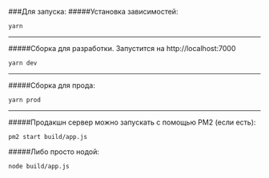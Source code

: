 ###Для запуска:
#####Установка зависимостей:
```
yarn
```
---
#####Сборка для разработки. Запустится на http://localhost:7000
```
yarn dev
```
---
#####Сборка для прода:
```
yarn prod
```
---
#####Продакшн сервер можно запускать с помощью PM2 (если есть):
```
pm2 start build/app.js
```
#####Либо просто нодой:
```
node build/app.js
```
